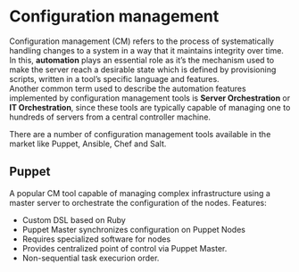 # Configuration management

Configuration management (CM) refers to the process of systematically handling changes to a system in a way that it maintains integrity over time.  
In this, **automation** plays an essential role as it’s the mechanism used to make the server reach a desirable state which is defined by provisioning scripts, written in a tool’s specific language and features.  
Another common term used to describe the automation features implemented by configuration management tools is **Server Orchestration** or **IT Orchestration**, since these tools are typically capable of managing one to hundreds of servers from a central controller machine.

There are a number of configuration management tools available in the market like Puppet, Ansible, Chef and Salt.

## Puppet

A popular CM tool capable of managing complex infrastructure using a master server to orchestrate the configuration of the nodes.
Features:

- Custom DSL based on Ruby
- Puppet Master synchronizes configuration on Puppet Nodes
- Requires specialized software for nodes
- Provides centralized point of control via Puppet Master.
- Non-sequential task execurion order.
